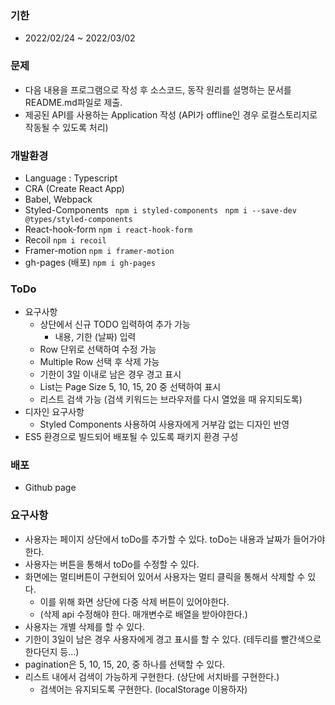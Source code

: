 ### 기한

- 2022/02/24 ~ 2022/03/02

### 문제

- 다음 내용을 프로그램으로 작성 후 소스코드, 동작 원리를 설명하는 문서를 README.md파일로 제출.
- 제공된 API를 사용하는 Application 작성 (API가 offline인 경우 로컬스토리지로 작동될 수 있도록 처리)

### 개발환경

- Language : Typescript
- CRA (Create React App)
- Babel, Webpack
- Styled-Components
  ` npm i styled-components`
  ` npm i --save-dev @types/styled-components`
- React-hook-form
  `npm i react-hook-form`
- Recoil
  `npm i recoil`
- Framer-motion
  `npm i framer-motion`
- gh-pages (배포)
  `npm i gh-pages`

### ToDo

- 요구사항
  - 상단에서 신규 TODO 입력하여 추가 가능
    - 내용, 기한 (날짜) 입력
  - Row 단위로 선택하여 수정 가능
  - Multiple Row 선택 후 삭제 가능
  - 기한이 3일 이내로 남은 경우 경고 표시
  - List는 Page Size 5, 10, 15, 20 중 선택하여 표시
  - 리스트 검색 가능 (검색 키워드는 브라우저를 다시 열었을 때 유지되도록)
- 디자인 요구사항
  - Styled Components 사용하여 사용자에게 거부감 없는 디자인 반영
- ES5 환경으로 빌드되어 배포될 수 있도록 패키지 환경 구성

### 배포

- Github page

### 요구사항

- 사용자는 페이지 상단에서 toDo를 추가할 수 있다. toDo는 내용과 날짜가 들어가야한다.
- 사용자는 버튼을 통해서 toDo를 수정할 수 있다.
- 화면에는 멀티버튼이 구현되어 있어서 사용자는 멀티 클릭을 통해서 삭제할 수 있다.
  - 이를 위해 화면 상단에 다중 삭제 버튼이 있어야한다.
  - (삭제 api 수정해야 한다. 매개변수로 배열을 받아야한다.)
- 사용자는 개별 삭제를 할 수 있다.
- 기한이 3일이 남은 경우 사용자에게 경고 표시를 할 수 있다. (테두리를 빨간색으로 한다던지 등...)
- pagination은 5, 10, 15, 20, 중 하나를 선택할 수 있다.
- 리스트 내에서 검색이 가능하게 구현한다. (상단에 서치바를 구현한다.)
  - 검색어는 유지되도록 구현한다. (localStorage 이용하자)
